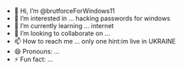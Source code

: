 - 👋 Hi, I’m @brutforceForWindows11
- 👀 I’m interested in ... hacking passwords for windows
- 🌱 I’m currently learning ... internet
- 💞️ I’m looking to collaborate on ...
- 📫 How to reach me ... only one hint:im live in UKRAINE 
- 😄 Pronouns: ...
- ⚡ Fun fact: ...

<!---
brutforceForWindows11/brutforceForWindows11 is a ✨ special ✨ repository because its `README.md` (this file) appears on your GitHub profile.
You can click the Preview link to take a look at your changes.
--->
